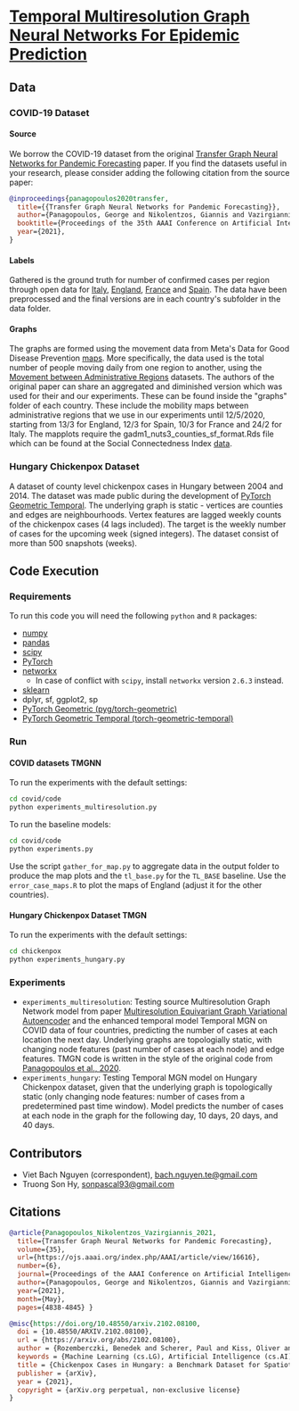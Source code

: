 # [Temporal Multiresolution Graph Neural Networks For Epidemic Prediction](https://arxiv.org/abs/2205.14831)


## Data

### COVID-19 Dataset

#### Source

We borrow the COVID-19 dataset from the original [Transfer Graph Neural Networks for Pandemic Forecasting](https://arxiv.org/abs/2009.08388) paper. If you find the datasets useful in your research, please consider adding the following citation from the source paper:

```bibtex
@inproceedings{panagopoulos2020transfer,
  title={{Transfer Graph Neural Networks for Pandemic Forecasting}},
  author={Panagopoulos, George and Nikolentzos, Giannis and Vazirgiannis, Michalis},
  booktitle={Proceedings of the 35th AAAI Conference on Artificial Intelligence},
  year={2021},
}
```

#### Labels

Gathered is the ground truth for number of confirmed cases per region through open data for [Italy](https://github.com/pcm-dpc/COVID-19/blob/master/dati-province/dpc-covid19-ita-province.csv),
[England](https://coronavirus.data.gov.uk), [France](https://www.data.gouv.fr/en/datasets/donnees-relatives-aux-tests-de-depistage-de-covid-19-realises-en-laboratoire-de-ville/) and [Spain](https://code.montera34.com:4443/numeroteca/covid19/-/blob/master/data/output/spain/covid19-provincias-spain_consolidated.csv}}).
The data have been preprocessed and the final versions are in each country's subfolder in the data folder.


#### Graphs

The graphs are formed using the movement data from Meta's Data for Good Disease Prevention [maps](https://dataforgood.fb.com/docs/covid19/). More specifically, the data used is the total number of people moving daily from one region to another, using the [Movement between Administrative Regions](https://dataforgood.fb.com/tools/movement-range-maps/) datasets. The authors of the original paper can share an aggregated and diminished version which was used for their and our experiments. 
These can be found inside the "graphs" folder of each country. These include the mobility maps between administrative regions that we use in our experiments until 12/5/2020, starting from 13/3 for England, 12/3 for Spain, 10/3 for France and 24/2 for Italy.
The mapplots require the gadm1_nuts3_counties_sf_format.Rds file which can be found at the Social Connectedness Index [data](https://dataforgood.fb.com/tools/social-connectedness-index/).


### Hungary Chickenpox Dataset

A dataset of county level chickenpox cases in Hungary between 2004 and 2014. The dataset was made public during the development of [PyTorch Geometric Temporal](https://github.com/benedekrozemberczki/pytorch_geometric_temporal). The underlying graph is static - vertices are counties and edges are neighbourhoods. Vertex features are lagged weekly counts of the chickenpox cases (4 lags included). The target is the weekly number of cases for the upcoming week (signed integers). The dataset consist of more than 500 snapshots (weeks).


## Code Execution

### Requirements
To run this code you will need the following `python` and `R` packages:
- [numpy](https://www.numpy.org/)
- [pandas](https://pandas.pydata.org/)
- [scipy](https://www.scipy.org/)
- [PyTorch](https://pytorch.org/)
- [networkx](https://networkx.github.io/)
	- In case of conflict with `scipy`, install `networkx` version `2.6.3` instead.
- [sklearn](https://scikit-learn.org/stable/)
- dplyr, sf, ggplot2, sp
- [PyTorch Geometric (pyg/torch-geometric)](https://github.com/rusty1s/pytorch_geometric)
- [PyTorch Geometric Temporal (torch-geometric-temporal)](https://github.com/benedekrozemberczki/pytorch_geometric_temporal)

### Run

#### COVID datasets TMGNN

To run the experiments with the default settings:
```bash
cd covid/code
python experiments_multiresolution.py
```

To run the baseline models: 
```bash
cd covid/code
python experiments.py
```

Use the script `gather_for_map.py` to aggregate data in the output folder to produce the map plots and the `tl_base.py` for the `TL_BASE` baseline. Use the `error_case_maps.R` to plot the maps of England (adjust it for the other countries). 

#### Hungary Chickenpox Dataset TMGN

To run the experiments with the default settings:
```bash
cd chickenpox
python experiments_hungary.py
```

### Experiments

- `experiments_multiresolution`: Testing source Multiresolution Graph Network model from paper [Multiresolution Equivariant Graph Variational Autoencoder](https://arxiv.org/abs/2106.00967) and the enhanced temporal model Temporal MGN on COVID data of four countries, predicting the number of cases at each location the next day. Underlying graphs are topologially static, with changing node features (past number of cases at each node) and edge features. TMGN code is written in the style of the original code from [Panagopoulos et al., 2020](https://arxiv.org/abs/2009.08388).
- `experiments_hungary`: Testing Temporal MGN model on Hungary Chickenpox dataset, given that the underlying graph is topologically static (only changing node features: number of cases from a predetermined past time window). Model predicts the number of cases at each node in the graph for the following day, 10 days, 20 days, and 40 days.

## Contributors

- Viet Bach Nguyen (correspondent), bach.nguyen.te@gmail.com
- Truong Son Hy, sonpascal93@gmail.com

## Citations

```bibtex
@article{Panagopoulos_Nikolentzos_Vazirgiannis_2021, 
  title={Transfer Graph Neural Networks for Pandemic Forecasting}, 
  volume={35}, 
  url={https://ojs.aaai.org/index.php/AAAI/article/view/16616}, 
  number={6}, 
  journal={Proceedings of the AAAI Conference on Artificial Intelligence}, 
  author={Panagopoulos, George and Nikolentzos, Giannis and Vazirgiannis, Michalis}, 
  year={2021}, 
  month={May}, 
  pages={4838-4845} }
```

```bibtex
@misc{https://doi.org/10.48550/arxiv.2102.08100,
  doi = {10.48550/ARXIV.2102.08100},
  url = {https://arxiv.org/abs/2102.08100},
  author = {Rozemberczki, Benedek and Scherer, Paul and Kiss, Oliver and Sarkar, Rik and Ferenci, Tamas},
  keywords = {Machine Learning (cs.LG), Artificial Intelligence (cs.AI), FOS: Computer and information sciences, FOS: Computer and information sciences},
  title = {Chickenpox Cases in Hungary: a Benchmark Dataset for Spatiotemporal Signal Processing with Graph Neural Networks},
  publisher = {arXiv},
  year = {2021},
  copyright = {arXiv.org perpetual, non-exclusive license}
}

```
